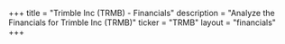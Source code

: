 +++
title = "Trimble Inc (TRMB) - Financials"
description = "Analyze the Financials for Trimble Inc (TRMB)"
ticker = "TRMB"
layout = "financials"
+++

